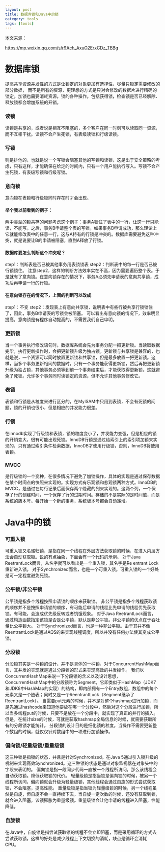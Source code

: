 ```yaml
---
layout: post
title: 数据库锁和Java中的锁
category: tools
tags: [tools]
---
```


本文来源：

https://mp.weixin.qq.com/s/r9Ach_AxuO2ErxCDz_TBBg


# 数据库锁

提高共享资源并发性的方式是让锁定的对象更加有选择性，尽量只锁定需要修改的部分数据，
而不是所有的资源，更理想的方式是只对会修改的数据片进行精确的锁定。加锁也需要消耗资源，锁的各种操作，包括获得锁，检查锁是否已经解除、释放锁都会增加系统的开销。

### 读锁
读锁是共享的，或者说是相互不阻塞的，多个客户在同一时刻可以读取同一资源，而不互相干扰。读锁不会产生死锁，有表级读锁和行级读锁。

### 写锁
则是排他的，也就是说一个写锁会阻塞其他的写锁和读锁，这是出于安全策略的考虑，只有这样，才能确保在给定的时间内，只有一个用户能执行写入。写锁不会产生死锁，有表级写锁和行级写锁。

### 意向锁
意向锁在表锁和行级锁同时存在时才会出现。

#### 举个我以前看到的例子：
两中类型的锁共存的问题考虑这个例子：事务A锁住了表中的一行，让这一行只能读，不能写。之后，事务B申请整个表的写锁。如果事务B申请成功，那么理论上它就能修改表中的任意一行，这与A持有的行锁是冲突的。数据库需要避免这种冲突，就是说要让B的申请被阻塞，直到A释放了行锁。

#### 数据库要怎么判断这个冲突呢？

step1：判断表是否已被其他事务用表锁锁表
step2：判断表中的每一行是否已被行锁锁住。
注意step2，这样的判断方法效率实在不高，因为需要遍历整个表。于是就有了意向锁。在意向锁存在的情况下，事务A必须先申请表的意向共享锁，成功后再申请一行的行锁。

#### 在意向锁存在的情况下，上面的判断可以改成

step1：不变
step2：发现表上有意向共享锁，说明表中有些行被共享行锁锁住了，因此，事务B申请表的写锁会被阻塞。
可以看出有意向锁的情况下，效率明显提高，意向锁是有程序自动提高的，不需要我们自己申明。

### 更新锁
当一个事务执行修改语句时，数据库系统会先为事务分配一把更新锁。当读取数据完毕，执行更新操作时，会把更新锁升级为独占锁。更新锁与共享锁是兼容的，也就是说，一个资源可以同时放置更新锁和共享锁，但是最多放置一把更新锁。这样，当多个事务更新相同的数据时，只有一个事务能获得更新锁，然后再把更新锁升级为独占锁，其他事务必须等到前一个事务结束后，才能获取得更新锁，这就避免了死锁。允许多个事务同时读锁定的资源，但不允许其他事务修改它。

### 表锁
表锁和行锁是从粒度来进行区分的，在MyISAM中只用到表锁，不会有死锁的问题，锁的开销也很小，但是相应的并发能力很差。

### 行锁
在innodb实现了行级锁和表锁，锁的粒度变小了，并发能力变强，但是相应的锁的开销变大，很有可能出现死锁。InnoDB行锁是通过给索引上的索引项加锁来实现的，只有通过索引条件检索数据，InnoDB才使用行级锁，否则，InnoDB将使用表锁。

### MVCC
是行级锁的一个变种，在很多情况下避免了加锁操作，具体的实现是通过保存数据在某个时间点的快照来实现的。实现方式有乐观锁和悲观锁两种方式。InnoDB的MVCC，是通过在每行记录后面保存两个隐藏的列来实现的。这两个列，一个保存了行的创建时间，一个保存了行的过期时间。存储的不是实际的是时间值，而是系统的版本号。每开始一个新的事务，系统版本号都会自动递增。

# Java中的锁

### 可重入锁
   可重入锁又名递归锁，是指在同一个线程在外层方法获取锁的时候，在进入内层方法会自动获取锁。说的有点抽象，下面会有一个代码的示例。
    对于Java ReetrantLock而言，从名字就可以看出是一个重入锁，其名字是Re entrant Lock 重新进入锁。
    对于Synchronized而言，也是一个可重入锁。可重入锁的一个好处是可一定程度避免死锁。

### 公平锁/非公平锁
   公平锁是指多个线程按照申请锁的顺序来获取锁。
    非公平锁是指多个线程获取锁的顺序并不是按照申请锁的顺序，有可能后申请的线程比先申请的线程优先获取锁。有可能，会造成优先级反转或者饥饿现象。
    对于Java ReetrantLock而言，通过构造函数指定该锁是否是公平锁，默认是非公平锁。非公平锁的优点在于吞吐量比公平锁大。
    对于Synchronized而言，也是一种非公平锁。由于其并不像ReentrantLock是通过AQS的来实现线程调度，所以并没有任何办法使其变成公平锁。

### 分段锁
   分段锁其实是一种锁的设计，并不是具体的一种锁，对于ConcurrentHashMap而言，其并发的实现就是通过分段锁的形式来实现高效的并发操作。
    我们以ConcurrentHashMap来说一下分段锁的含义以及设计思想，ConcurrentHashMap中的分段锁称为Segment，它即类似于HashMap（JDK7和JDK8中HashMap的实现）的结构，即内部拥有一个Entry数组，数组中的每个元素又是一个链表；同时又是一个ReentrantLock（Segment继承了ReentrantLock）。
    当需要put元素的时候，并不是对整个hashmap进行加锁，而是先通过hashcode来知道他要放在哪一个分段中，然后对这个分段进行加锁，所以当多线程put的时候，只要不是放在一个分段中，就实现了真正的并行的插入。
    但是，在统计size的时候，可就是获取hashmap全局信息的时候，就需要获取所有的分段锁才能统计。
    分段锁的设计目的是细化锁的粒度，当操作不需要更新整个数组的时候，就仅仅针对数组中的一项进行加锁操作。

### 偏向锁/轻量级锁/重量级锁
   这三种锁是指锁的状态，并且是针对Synchronized。在Java 5通过引入锁升级的机制来实现高效Synchronized。这三种锁的状态是通过对象监视器在对象头中的字段来表明的。
    偏向锁是指一段同步代码一直被一个线程所访问，那么该线程会自动获取锁。降低获取锁的代价。
    轻量级锁是指当锁是偏向锁的时候，被另一个线程所访问，偏向锁就会升级为轻量级锁，其他线程会通过自旋的形式尝试获取锁，不会阻塞，提高性能。
    重量级锁是指当锁为轻量级锁的时候，另一个线程虽然是自旋，但自旋不会一直持续下去，当自旋一定次数的时候，还没有获取到锁，就会进入阻塞，该锁膨胀为重量级锁。重量级锁会让他申请的线程进入阻塞，性能降低。

### 自旋锁
   在Java中，自旋锁是指尝试获取锁的线程不会立即阻塞，而是采用循环的方式去尝试获取锁，这样的好处是减少线程上下文切换的消耗，缺点是循环会消耗CPU。

 


